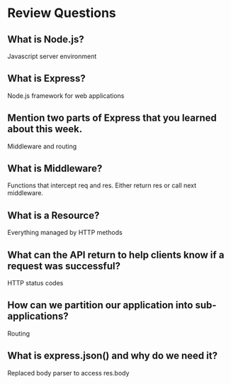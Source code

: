 # Review Questions

## What is Node.js?
Javascript server environment

## What is Express?
Node.js framework for web applications

## Mention two parts of Express that you learned about this week.
Middleware and routing

## What is Middleware?
Functions that intercept req and res. Either return res or call next middleware.

## What is a Resource?
Everything managed by HTTP methods

## What can the API return to help clients know if a request was successful?
HTTP status codes

## How can we partition our application into sub-applications?
Routing

## What is express.json() and why do we need it?
Replaced body parser to access res.body
